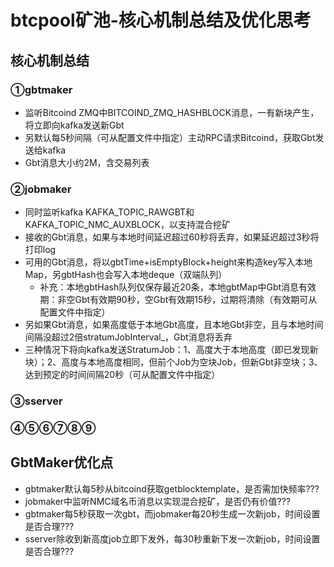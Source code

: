 # btcpool矿池-核心机制总结及优化思考

## 核心机制总结

### ①gbtmaker

* 监听Bitcoind ZMQ中BITCOIND_ZMQ_HASHBLOCK消息，一有新块产生，将立即向kafka发送新Gbt
* 另默认每5秒间隔（可从配置文件中指定）主动RPC请求Bitcoind，获取Gbt发送给kafka
* Gbt消息大小约2M，含交易列表

### ②jobmaker

* 同时监听kafka KAFKA_TOPIC_RAWGBT和KAFKA_TOPIC_NMC_AUXBLOCK，以支持混合挖矿
* 接收的Gbt消息，如果与本地时间延迟超过60秒将丢弃，如果延迟超过3秒将打印log
* 可用的Gbt消息，将以gbtTime+isEmptyBlock+height来构造key写入本地Map，另gbtHash也会写入本地deque（双端队列）
	* 补充：本地gbtHash队列仅保存最近20条，本地gbtMap中Gbt消息有效期：非空Gbt有效期90秒，空Gbt有效期15秒，过期将清除（有效期可从配置文件中指定）
* 另如果Gbt消息，如果高度低于本地Gbt高度，且本地Gbt非空，且与本地时间间隔没超过2倍stratumJobInterval_，Gbt消息将丢弃
* 三种情况下将向kafka发送StratumJob：1、高度大于本地高度（即已发现新块）；2、高度与本地高度相同，但前个Job为空块Job，但新Gbt非空块；3、达到预定的时间间隔20秒（可从配置文件中指定）

### ③sserver

### ④⑤⑥⑦⑧⑨

## GbtMaker优化点

* gbtmaker默认每5秒从bitcoind获取getblocktemplate，是否需加快频率???
* jobmaker中监听NMC域名币消息以实现混合挖矿，是否仍有价值???
* gbtmaker每5秒获取一次gbt，而jobmaker每20秒生成一次新job，时间设置是否合理???
* sserver除收到新高度job立即下发外，每30秒重新下发一次新job，时间设置是否合理???

